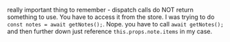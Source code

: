 really important thing to remember - dispatch calls do NOT return something to use. You have to access it from the store.
I was trying to do `const notes = await getNotes();`. Nope. you have to call `await getNotes();` and then further down just reference `this.props.note.items` in my case.
